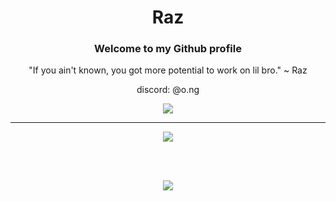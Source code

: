 <h1 align="center">Raz</h1>
<h3 align="center">Welcome to my Github profile</h3>
<p align="center">"If you ain't known, you got more potential to work on lil bro." ~ Raz</p>
<p align="center">discord: @o.ng</p>

<p align="center">
<a href="https://visitcount.itsvg.in">
  <img src="https://visitcount.itsvg.in/api?id=Raz-js&label=Profile%20Views&color=0&icon=5&pretty=false" />
</a>
</p>

---
<p align="center">
<img src="https://lanyard.cnrad.dev/api/900156861616111646">

<br>
</p>

<br>
</br>

<p align="center">
  
<img src='https://metrics.lecoq.io/Raz-js?template=classic&lines=1&languages=1&people=1&isocalendar=1&gists=1&code=1&activity=1&discussions=1&base=header%2C%20activity%2C%20community%2C%20repositories%2C%20metadata&base.indepth=false&base.hireable=false&base.skip=false&isocalendar=false&isocalendar.duration=half-year&languages=false&languages.limit=8&languages.threshold=0%25&languages.other=false&languages.colors=github&languages.sections=most-used&languages.indepth=false&languages.analysis.timeout=15&languages.categories=markup%2C%20programming&languages.recent.categories=markup%2C%20programming&languages.recent.load=300&languages.recent.days=14&lines=false&lines.sections=base&lines.repositories.limit=4&lines.history.limit=1&people=false&people.limit=24&people.identicons=false&people.identicons.hide=false&people.size=28&people.types=followers%2C%20following&people.shuffle=false&discussions=false&discussions.categories=true&discussions.categories.limit=0&activity=false&activity.limit=5&activity.load=300&activity.days=14&activity.visibility=all&activity.timestamps=false&activity.filter=all&code=false&code.lines=12&code.load=400&code.days=3&code.visibility=public&gists=false&config.timezone=Africa%2FJohannesburg'>
  
</p>
